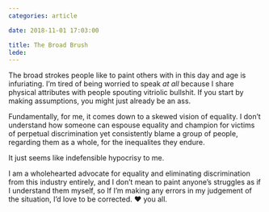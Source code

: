 ```yaml
---
categories: article

date: 2018-11-01 17:03:00

title: The Broad Brush
lede:
---
```


The broad strokes people like to paint others with in this day and age is infuriating. I’m tired of being worried to speak *at all* because I share physical attributes with people spouting vitriolic bullshit. If you start by making assumptions, you might just already be an ass.

Fundamentally, for me, it comes down to a skewed vision of equality. I don’t understand how someone can espouse equality and champion for victims of perpetual discrimination yet consistently blame a group of people, regarding them as a whole, for the inequalites they endure.

It just seems like indefensible hypocrisy to me.

I am a wholehearted advocate for equality and eliminating discrimination from this industry entirely, and I don’t mean to paint anyone’s struggles as if I understand them myself, so If I’m making any errors in my judgement of the situation, I’d love to be corrected. ❤️ you all.
